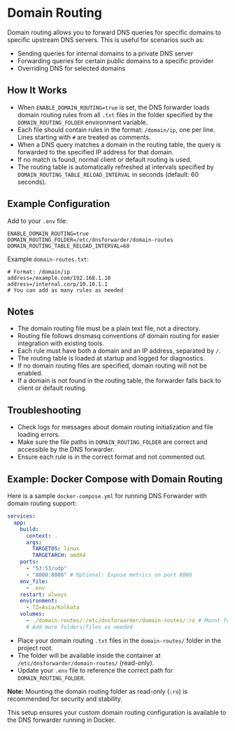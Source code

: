 # Domain Routing

Domain routing allows you to forward DNS queries for specific domains to specific upstream DNS servers. This is useful for scenarios such as:
- Sending queries for internal domains to a private DNS server
- Forwarding queries for certain public domains to a specific provider
- Overriding DNS for selected domains

## How It Works
- When `ENABLE_DOMAIN_ROUTING=true` is set, the DNS forwarder loads domain routing rules from all `.txt` files in the folder specified by the `DOMAIN_ROUTING_FOLDER` environment variable.
- Each file should contain rules in the format: `/domain/ip`, one per line. Lines starting with `#` are treated as comments.
- When a DNS query matches a domain in the routing table, the query is forwarded to the specified IP address for that domain.
- If no match is found, normal client or default routing is used.
- The routing table is automatically refreshed at intervals specified by `DOMAIN_ROUTING_TABLE_RELOAD_INTERVAL` in seconds (default: 60 seconds).

## Example Configuration
Add to your `.env` file:
```
ENABLE_DOMAIN_ROUTING=true
DOMAIN_ROUTING_FOLDER=/etc/dnsforwarder/domain-routes
DOMAIN_ROUTING_TABLE_RELOAD_INTERVAL=60
```

Example `domain-routes.txt`:
```
# Format: /domain/ip
address=/example.com/192.168.1.10
address=/internal.corp/10.10.1.1
# You can add as many rules as needed
```

## Notes
- The domain routing file must be a plain text file, not a directory.
- Routing file follows dnsmasq conventions of domain routing for easier integration with existing tools.
- Each rule must have both a domain and an IP address, separated by `/`.
- The routing table is loaded at startup and logged for diagnostics.
- If no domain routing files are specified, domain routing will not be enabled.
- If a domain is not found in the routing table, the forwarder falls back to client or default routing.

## Troubleshooting
- Check logs for messages about domain routing initialization and file loading errors.
- Make sure the file paths in `DOMAIN_ROUTING_FOLDER` are correct and accessible by the DNS forwarder.
- Ensure each rule is in the correct format and not commented out.

## Example: Docker Compose with Domain Routing

Here is a sample `docker-compose.yml` for running DNS Forwarder with domain routing support:

```yaml
services:
  app:
    build:
      context: .
      args:
        TARGETOS: linux
        TARGETARCH: amd64
    ports:
      - "53:53/udp"
      - "8080:8080" # Optional: Expose metrics on port 8080
    env_file:
      - .env
    restart: always
    environment:
      - TZ=Asia/Kolkata
    volumes:
      - ./domain-routes/:/etc/dnsforwarder/domain-routes/:ro # Mount folder as read-only (recommended)
      # Add more folders/files as needed
```

- Place your domain routing `.txt` files in the `domain-routes/` folder in the project root.
- The folder will be available inside the container at `/etc/dnsforwarder/domain-routes/` (read-only).
- Update your `.env` file to reference the correct path for `DOMAIN_ROUTING_FOLDER`.

**Note:** Mounting the domain routing folder as read-only (`:ro`) is recommended for security and stability.

This setup ensures your custom domain routing configuration is available to the DNS forwarder running in Docker.
